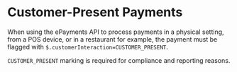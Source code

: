 <!-- START_METADATA
---
title: Customer Preset Payments
sidebar_position: 150
---
END_METADATA -->

# Customer-Present Payments

When using the ePayments API to process payments in a physical setting, from a POS device, or in a restaurant for example, the payment must be flagged with `$.customerInteraction=CUSTOMER_PRESENT`.

`CUSTOMER_PRESENT` marking is required for compliance and reporting reasons.
